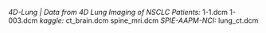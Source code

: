 *4D-Lung | Data from 4D Lung Imaging of NSCLC Patients:*
1-1.dcm
1-003.dcm
*kaggle:*
ct_brain.dcm
spine_mri.dcm
*SPIE-AAPM-NCI:*
lung_ct.dcm
